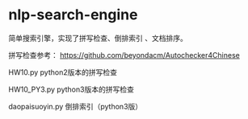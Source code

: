 # nlp-search-engine
简单搜索引擎，实现了拼写检查、倒排索引 、文档排序。

拼写检查参考：
https://github.com/beyondacm/Autochecker4Chinese

HW10.py	   python2版本的拼写检查

HW10_PY3.py	     python3版本的拼写检查

daopaisuoyin.py    倒排索引（python3版）
